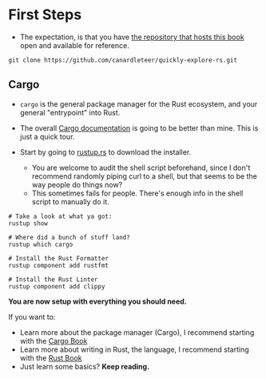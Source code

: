 # First Steps

- The expectation, is that you have [the repository that hosts this book](https://github.com/canardleteer/quickly-explore-rs) open and available for reference.

```shell
git clone https://github.com/canardleteer/quickly-explore-rs.git
```

## Cargo

- `cargo` is the general package manager for the Rust ecosystem, and your general "entrypoint" into Rust.
- The overall [Cargo documentation](https://doc.rust-lang.org/cargo/getting-started/installation.html) is going to be better than mine. This is just a quick tour.

- Start by going to [rustup.rs](https://rustup.rs/) to download the installer.
  - You are welcome to audit the shell script beforehand, since I don't
    recommend randomly piping curl to a shell, but that seems to be the
    way people do things now?
  - This sometimes fails for people. There's enough info in the shell script
    to manually do it.

```text
# Take a look at what ya got:
rustup show

# Where did a bunch of stuff land?
rustup which cargo

# Install the Rust Formatter
rustup component add rustfmt

# Install the Rust Linter
rustup component add clippy
```

**You are now setup with everything you should need.**

If you want to:

- Learn more about the package manager (Cargo), I recommend starting with the [Cargo Book](https://doc.rust-lang.org/cargo/getting-started/)
- Learn more about writing in Rust, the language, I recommend starting with the [Rust Book](https://doc.rust-lang.org/book/)
- Just learn some basics? **Keep reading.**
